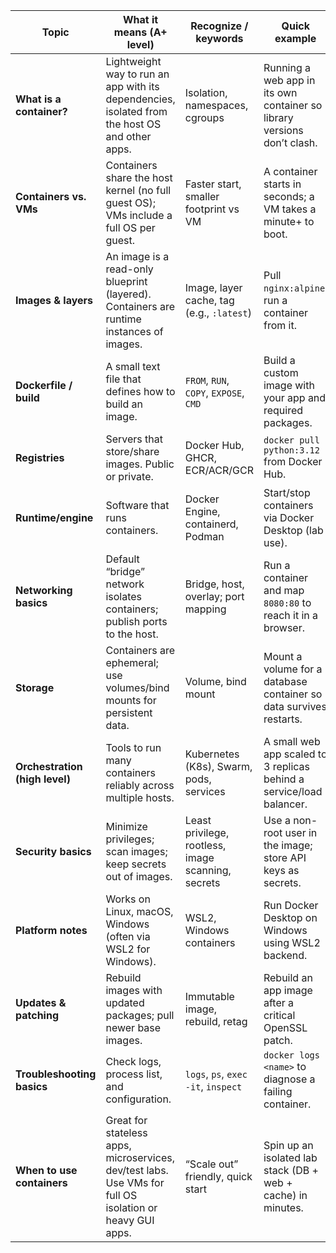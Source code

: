 | Topic                          | What it means (A+ level)                                                                                 | Recognize / keywords                               | Quick example                                                           |
| ------------------------------ | -------------------------------------------------------------------------------------------------------- | -------------------------------------------------- | ----------------------------------------------------------------------- |
| **What is a container?**       | Lightweight way to run an app with its dependencies, isolated from the host OS and other apps.           | Isolation, namespaces, cgroups                     | Running a web app in its own container so library versions don’t clash. |
| **Containers vs. VMs**         | Containers share the host kernel (no full guest OS); VMs include a full OS per guest.                    | Faster start, smaller footprint vs VM              | A container starts in seconds; a VM takes a minute+ to boot.            |
| **Images & layers**            | An image is a read-only blueprint (layered). Containers are runtime instances of images.                 | Image, layer cache, tag (e.g., `:latest`)          | Pull `nginx:alpine`; run a container from it.                           |
| **Dockerfile / build**         | A small text file that defines how to build an image.                                                    | `FROM`, `RUN`, `COPY`, `EXPOSE`, `CMD`             | Build a custom image with your app and required packages.               |
| **Registries**                 | Servers that store/share images. Public or private.                                                      | Docker Hub, GHCR, ECR/ACR/GCR                      | `docker pull python:3.12` from Docker Hub.                              |
| **Runtime/engine**             | Software that runs containers.                                                                           | Docker Engine, containerd, Podman                  | Start/stop containers via Docker Desktop (lab use).                     |
| **Networking basics**          | Default “bridge” network isolates containers; publish ports to the host.                                 | Bridge, host, overlay; port mapping                | Run a container and map `8080:80` to reach it in a browser.             |
| **Storage**                    | Containers are ephemeral; use volumes/bind mounts for persistent data.                                   | Volume, bind mount                                 | Mount a volume for a database container so data survives restarts.      |
| **Orchestration (high level)** | Tools to run many containers reliably across multiple hosts.                                             | Kubernetes (K8s), Swarm, pods, services            | A small web app scaled to 3 replicas behind a service/load balancer.    |
| **Security basics**            | Minimize privileges; scan images; keep secrets out of images.                                            | Least privilege, rootless, image scanning, secrets | Use a non-root user in the image; store API keys as secrets.            |
| **Platform notes**             | Works on Linux, macOS, Windows (often via WSL2 for Windows).                                             | WSL2, Windows containers                           | Run Docker Desktop on Windows using WSL2 backend.                       |
| **Updates & patching**         | Rebuild images with updated packages; pull newer base images.                                            | Immutable image, rebuild, retag                    | Rebuild an app image after a critical OpenSSL patch.                    |
| **Troubleshooting basics**     | Check logs, process list, and configuration.                                                             | `logs`, `ps`, `exec -it`, `inspect`                | `docker logs <name>` to diagnose a failing container.                   |
| **When to use containers**     | Great for stateless apps, microservices, dev/test labs. Use VMs for full OS isolation or heavy GUI apps. | “Scale out” friendly, quick start                  | Spin up an isolated lab stack (DB + web + cache) in minutes.            |
